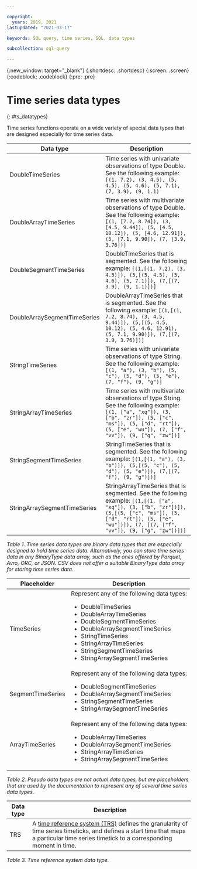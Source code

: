 ```yaml
---

copyright:
  years: 2019, 2021
lastupdated: "2021-03-17"

keywords: SQL query, time series, SQL, data types

subcollection: sql-query

---
```


{:new_window: target="_blank"}
{:shortdesc: .shortdesc}
{:screen: .screen}
{:codeblock: .codeblock}
{:pre: .pre}

# Time series data types
{: #ts_datatypes}

Time series functions operate on a wide variety of special data types that are designed especially for time series data.

Data type | Description
--- | ---
DoubleTimeSeries  | Time series with univariate observations of type Double. See the following example: `[(1, 7.2), (3, 4.5), (5, 4.5), (5, 4.6), (5, 7.1), (7, 3.9), (9, 1.1)`
DoubleArrayTimeSeries | Time series with multivariate observations of type Double. See the following example: `[(1, [7.2, 8.74]), (3, [4.5, 9.44]), (5, [4.5, 10.12]), (5, [4.6, 12.91]), (5, [7.1, 9.90]), (7, [3.9, 3.76])]`
DoubleSegmentTimeSeries | DoubleTimeSeries that is segmented. See the following example: `[(1,[(1, 7.2), (3, 4.5)]), (5,[(5, 4.5), (5, 4.6), (5, 7.1)]), (7,[(7, 3.9), (9, 1.1)])]`
DoubleArraySegmentTimeSeries |  DoubleArrayTimeSeries that is segmented. See the following example: `[(1,[(1, 7.2, 8.74), (3, 4.5, 9.44)]), (5,[(5, 4.5, 10.12), (5, 4.6, 12.91), (5, 7.1, 9.90)]), (7,[(7, 3.9, 3.76)])]`
StringTimeSeries  | Time series with univariate observations of type String. See the following example: `[(1, "a"), (3, "b"), (5, "c"), (5, "d"), (5, "e"), (7, "f"), (9, "g")]`
StringArrayTimeSeries | Time series with multivariate observations of type String. See the following example: `[(1, ["a", "xq"]), (3, ["b", "zr"]), (5, ["c", "ms"]), (5, ["d", "rt"]), (5, ["e", "wu"]), (7, ["f", "vv"]), (9, ["g", "zw"])]`
StringSegmentTimeSeries | StringTimeSeries that is segmented. See the following example: `[(1,[(1, "a"), (3, "b")]), (5,[(5, "c"), (5, "d"), (5, "e")]), (7,[(7, "f"), (9, "g")])]`
StringArraySegmentTimeSeries | StringArrayTimeSeries that is segmented. See the following example: `[(1,[(1, ["a", "xq"]), (3, ["b", "zr"])]), (5,[(5, ["c", "ms"]), (5, ["d", "rt"]), (5, ["e", "wu"])]), (7, [(7, ["f", "vv"]), (9, ["g", "zw"])])]`

*Table 1. Time series data types are binary data types that are especially designed to hold time series data. Alternatively, you can store time series data in any BinaryType data array, such as the ones offered by Parquet, Avro, ORC, or JSON. CSV does not offer a suitable BinaryType data array for storing time series data.*

Placeholder | Description
--- | ---
TimeSeries | Represent any of the following data types: <ul><li>DoubleTimeSeries</li><li>DoubleArrayTimeSeries</li><li>DoubleSegmentTimeSeries</li><li>DoubleArraySegmentTimeSeries</li><li>StringTimeSeries</li><li>StringArrayTimeSeries</li><li>StringSegmentTimeSeries</li><li>StringArraySegmentTimeSeries</li></ul>
SegmentTimeSeries | Represent any of the following data types: <ul><li>DoubleSegmentTimeSeries</li><li>DoubleArraySegmentTimeSeries</li><li>StringSegmentTimeSeries</li><li>StringArraySegmentTimeSeries</li></ul>
ArrayTimeSeries | Represent any of the following data types: <ul><li>DoubleArrayTimeSeries</li><li>DoubleArraySegmentTimeSeries</li><li>StringArrayTimeSeries</li><li>StringArraySegmentTimeSeries</li></ul>
  
*Table 2. Pseudo data types are not actual data types, but are placeholders that are used by the documentation to represent any of several time series data types.*

Data type | Description
--- | ---
TRS | A [time reference system (TRS)](/docs/sql-query?topic=sql-query-TRS) defines the granularity of time series timeticks, and defines a start time that maps a particular time series timetick to a corresponding moment in time.

*Table 3. Time reference system data type.*
